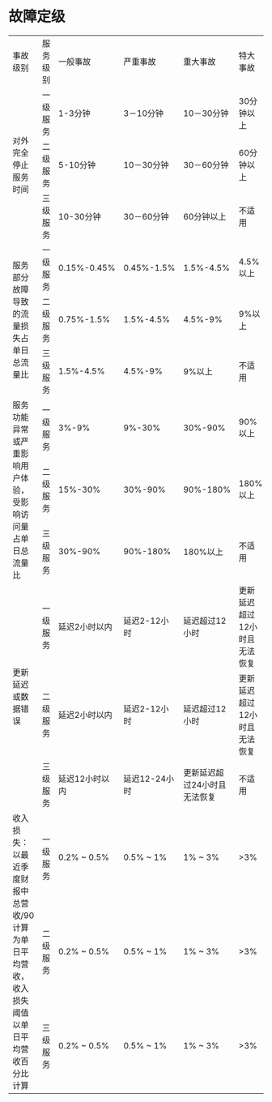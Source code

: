 # 故障定级

<table class="confluenceTable"><colgroup><col> <col> <col> <col> <col> <col> </colgroup><tbody><tr><td class="confluenceTd">事故级别</td><td class="confluenceTd">服务级别</td><td class="confluenceTd">一般事故</td><td class="confluenceTd">严重事故</td><td class="confluenceTd">重大事故</td><td class="confluenceTd">特大事故</td></tr><tr><td rowspan="3" class="confluenceTd">对外完全停止服务时间</td><td class="confluenceTd">一级服务</td><td class="confluenceTd">1-3分钟</td><td class="confluenceTd">3－10分钟</td><td class="confluenceTd">10－30分钟</td><td class="confluenceTd">30分钟以上</td></tr><tr><td class="confluenceTd">二级服务</td><td class="confluenceTd">5-10分钟</td><td class="confluenceTd">10－30分钟</td><td class="confluenceTd">30－60分钟</td><td class="confluenceTd">60分钟以上</td></tr><tr><td class="confluenceTd">三级服务</td><td class="confluenceTd">10-30分钟</td><td class="confluenceTd">30－60分钟</td><td class="confluenceTd">60分钟以上</td><td class="confluenceTd">不适用</td></tr><tr><td rowspan="3" class="confluenceTd">服务部分故障导致的流量损失占单日总流量比</td><td class="confluenceTd">一级服务</td><td class="confluenceTd">0.15%-0.45%</td><td class="confluenceTd">0.45%-1.5%</td><td class="confluenceTd">1.5%-4.5%</td><td class="confluenceTd">4.5%以上</td></tr><tr><td class="confluenceTd">二级服务</td><td class="confluenceTd">0.75%-1.5%</td><td class="confluenceTd">1.5%-4.5%</td><td class="confluenceTd">4.5%-9%</td><td class="confluenceTd">9%以上</td></tr><tr><td class="confluenceTd">三级服务</td><td class="confluenceTd">1.5%-4.5%</td><td class="confluenceTd">4.5%-9%</td><td class="confluenceTd">9%以上</td><td class="confluenceTd">不适用</td></tr><tr><td rowspan="3" class="confluenceTd">服务功能异常或严重影响用户体验，受影响访问量占单日总流量比</td><td class="confluenceTd">一级服务</td><td class="confluenceTd">3%-9%</td><td class="confluenceTd">9%-30%</td><td class="confluenceTd">30%-90%</td><td class="confluenceTd">90%以上</td></tr><tr><td class="confluenceTd">二级服务</td><td class="confluenceTd">15%-30%</td><td class="confluenceTd">30%-90%</td><td class="confluenceTd">90%-180%</td><td class="confluenceTd">180%以上</td></tr><tr><td class="confluenceTd">三级服务</td><td class="confluenceTd">30%-90%</td><td class="confluenceTd">90%-180%</td><td class="confluenceTd">180%以上</td><td class="confluenceTd">不适用</td></tr><tr><td rowspan="3" class="confluenceTd">更新延迟或数据错误</td><td class="confluenceTd">一级服务</td><td class="confluenceTd">延迟2小时以内</td><td class="confluenceTd">延迟2-12小时</td><td class="confluenceTd">延迟超过12小时</td><td class="confluenceTd">更新延迟超过12小时且无法恢复</td></tr><tr><td class="confluenceTd">二级服务</td><td class="confluenceTd">延迟2小时以内</td><td class="confluenceTd">延迟2-12小时</td><td class="confluenceTd">延迟超过12小时</td><td class="confluenceTd">更新延迟超过12小时且无法恢复</td></tr><tr><td class="confluenceTd">三级服务</td><td class="confluenceTd">延迟12小时以内</td><td class="confluenceTd">延迟12-24小时</td><td class="confluenceTd">更新延迟超过24小时且无法恢复</td><td class="confluenceTd">不适用</td></tr><tr><td rowspan="3" class="confluenceTd">收入损失：以最近季度财报中总营收/90计算为单日平均营收，收入损失阈值以单日平均营收百分比计算</td><td class="confluenceTd">一级服务</td><td class="confluenceTd">0.2% ~ 0.5%</td><td class="confluenceTd">0.5% ~ 1%</td><td class="confluenceTd">1% ~ 3%</td><td class="confluenceTd">&gt;3%</td></tr><tr><td class="confluenceTd">二级服务</td><td class="confluenceTd">0.2% ~ 0.5%</td><td class="confluenceTd">0.5% ~ 1%</td><td class="confluenceTd">1% ~ 3%</td><td class="confluenceTd">&gt;3%</td></tr><tr><td class="confluenceTd">三级服务</td><td class="confluenceTd">0.2% ~ 0.5%</td><td class="confluenceTd">0.5% ~ 1%</td><td class="confluenceTd">1% ~ 3%</td><td class="confluenceTd">&gt;3%</td></tr></tbody></table>
